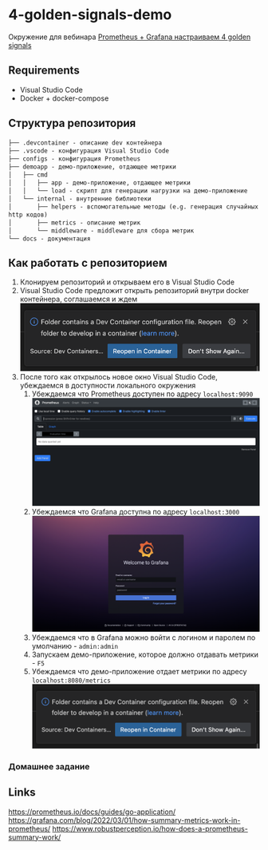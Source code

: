 # 4-golden-signals-demo

Окружение для вебинара [Prometheus + Grafana настраиваем 4 golden signals](https://slurm.io/webinars/grafana)

## Requirements

- Visual Studio Code
- Docker + docker-compose

## Структура репозитория

```
├── .devcontainer - описание dev контейнера
├── .vscode - конфигурация Visual Studio Code
├── configs - конфигурация Prometheus
├── demoapp - демо-приложение, отдающее метрики
│   ├── cmd
│   │   ├── app - демо-приложение, отдающее метрики
│   │   └── load - скрипт для генерации нагрузки на демо-приложение
│   └── internal - внутренние библиотеки
│       ├── helpers - вспомогательные методы (e.g. генерация случайных http кодов)
│       ├── metrics - описание метрик
│       └── middleware - middleware для сбора метрик
└── docs - документация
```

## Как работать с репозиторием

1. Клонируем репозиторий и открываем его в Visual Studio Code
2. Visual Studio Code предложит открыть репозиторий внутри docker контейнера, соглашаемся и ждем ![container.png](docs/container.png)
3. После того как открылось новое окно Visual Studio Code, убеждаемся в доступности локального окружения
   1. Убеждаемся что Prometheus доступен по адресу `localhost:9090` ![container.png](docs/prom.png)
   2. Убеждаемся что Grafana доступна по адресу `localhost:3000` ![container.png](docs/grafana.png)
   3. Убеждаемся что в Grafana можно войти с логином и паролем по умолчанию - `admin:admin`
   4. Запускаем демо-приложение, которое должно отдавать метрики - `F5`
   5. Убеждаемся что демо-приложение отдает метрики по адресу `localhost:8080/metrics` ![metrics.png](docs/container.png)


### Домашнее задание

## Links

https://prometheus.io/docs/guides/go-application/
https://grafana.com/blog/2022/03/01/how-summary-metrics-work-in-prometheus/
https://www.robustperception.io/how-does-a-prometheus-summary-work/
